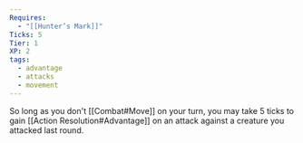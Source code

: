 ```yaml
---
Requires:
  - "[[Hunter’s Mark]]"
Ticks: 5
Tier: 1
XP: 2
tags:
  - advantage
  - attacks
  - movement
---
```

So long as you don't [[Combat#Move]] on your turn, you may take 5 ticks to gain [[Action Resolution#Advantage]] on an attack against a creature you attacked last round.
